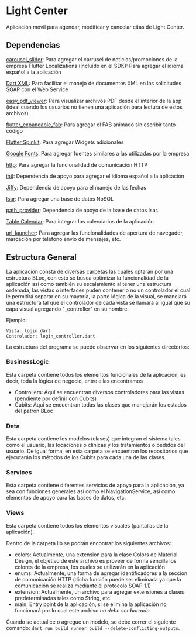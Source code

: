 # Light Center

Aplicación móvil para agendar, modificar y cancelar citas de Light Center.

## Dependencias
[carousel_slider](https://pub.dev/packages/carousel_slider): Para agregar el carrusel de noticias/promociones de la empresa
Flutter Localizations (incluído en el SDK): Para agregar el idioma español a la aplicación

[Dart XML](https://pub.dev/packages/xml): Para facilitar el manejo de documentos XML en las solicitudes SOAP con el Web Service

[easy_pdf_viewer](https://pub.dev/packages/easy_pdf_viewer): Para visualizar archivos PDF desde el interior de la app (ideal cuando los usuarios no tienen una aplicación para lectura de estos archivos).

[flutter_expandable_fab](https://pub.dev/packages/flutter_expandable_fab): Para agregar el FAB animado sin escribir tanto código

[Flutter Spinkit](https://pub.dev/packages/flutter_spinkit): Para agregar Widgets adicionales

[Google Fonts](https://pub.dev/packages/google_fonts): Para agregar fuentes similares a las utilizadas por la empresa

[http](https://pub.dev/packages/http): Para agregar la funcionalidad de comunicación HTTP

[intl](https://pub.dev/packages/intl): Dependencia de apoyo para agregar el idioma español a la aplicación

[Jiffy](https://pub.dev/packages/jiffy): Dependencia de apoyo para el manejo de las fechas

[Isar](https://pub.dev/packages/isar): Para agregar una base de datos NoSQL

[path_provider](https://pub.dev/packages/path_provider): Dependencia de apoyo de la base de datos Isar.

[Table Calendar](https://pub.dev/packages/table_calendar): Para integrar los calendarios de la aplicación

[url_launcher](https://pub.dev/packages/url_launcher): Para agregar las funcionalidades de apertura de navegador, marcación por teléfono envío de mensajes, etc.

## Estructura General
La aplicación consta de diversas carpetas las cuales optarán por una estructura BLoc, con esto se busca optimizar la funcionalidad de la aplicación así como también su escalamiento al tener una estructura ordenada, las vistas o interfaces puden contener o no un controlador el cual le permitirá separar en su mayoría, la parte lógica de la visual, se manejará una estructura tal que el controlador de cada vista se llamará al igual que su capa visual agregando "_controller" en su nombre.

Ejemplo:
```
Vista: login.dart
Controlador: login_controller.dart
```

La estructura del programa se puede observar en los siguientes directorios:

### BusinessLogic
Esta carpeta contiene todos los elementos funcionales de la aplicación, es decir, toda la lógica de negocio, entre ellas encontramos
- Controllers: Aquí se encuentran diversos controladores para las vistas (pendiente por definir con Cubits)
- Cubits: Aquí se encuentran todas las clases que manejarán los estados del patrón BLoc

### Data
Esta carpeta contiene los modelos (clases) que integran el sistema tales como el usuario, las locaciones o clínicas y los tratamientos o pedidos del usuario. De igual forma, en esta carpeta se encuentran los repositorios que ejecutarán los métodos de los Cubits para cada una de las clases.

### Services
Esta carpeta contiene diferentes servicios de apoyo para la aplicación, ya sea con funciones generales así como el NavigationService, así como elementos de apoyo para las bases de datos, etc.

### Views
Esta carpeta contiene todos los elementos visuales (pantallas de la aplicación).

Dentro de la carpeta lib se podrán encontrar los siguientes archivos:
- colors: Actualmente, una extension para la clase Colors de Material Design, el objetivo de este archivo es proveer de forma sencilla los colores de la empresa, los cuales se utilizarán en la aplicación
- enums: Actualmente, una forma de agregar identificadores a la sección de comunicación HTTP (dicha función puede ser eliminada ya que la comunicación se realiza mediante el protocolo SOAP 1.1)
- extension: Actualmente, un archivo para agregar extensiones a clases predeterminadas tales como String, etc.
- main: Entry point de la aplicación, si se elimina la aplicación no funcionará por lo cual este archivo *no debe ser borrado*

Cuando se actualice o agregue un modelo, se debe correr el siguiente comando: `dart run build_runner build --delete-conflicting-outputs`.
